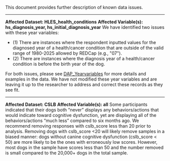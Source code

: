 This document provides further description of known data issues.
<hr>
  
  **Affected Dataset: HLES_health_conditions**
**Affected Variable(s): hs_diagnosis_year, hs_initial_diagnosis_year**
We have identified two issues with these year variables:
* (1) There are instances where the respondent inputted values for the diagnosed year of a health/cancer condition that are outside of the valid range of 1980-2025 allowed by REDCap (e.g., "07").
* (2) There are instances where the diagnosis year of a health/cancer condition is before the birth year of the dog.

For both issues, please see [DAP_Yearvariables](https://github.com/dogagingproject/dataRelease/blob/master/Supporting_Documents/DAP_Yearvariables.pdf) for more details and examples in the data. We have not modified these year variables and are leaving it up to the researcher to address and correct these records as they see fit.
<hr>

  **Affected Dataset: CSLB**
  **Affected Variable(s): all**
Some participants indicated that their dogs both “never” displays any behaviors/actions that would indicate toward cognitive dysfunction, yet are displaying all of the behaviors/actions “much less” compared to six months ago. We recommend removing responses with cslb_score less than 20 prior to analysis. Removing dogs with cslb_score <20 will likely remove samples in a biased manner: dogs without canine cognitive dysfunction (cslb_score < 50) are more likely to be the ones with erroneously low scores. However, most dogs in the sample have scores less than 50 and the number removed is small compared to the 20,000+ dogs in the total sample.